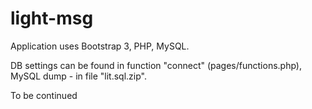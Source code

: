 # light-msg

Application uses Bootstrap 3, PHP, MySQL.

DB settings can be found in function "connect" (pages/functions.php), MySQL dump - in file "lit.sql.zip".

To be continued
